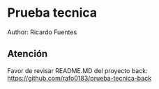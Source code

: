 # Prueba tecnica
Author: Ricardo Fuentes

## Atención
Favor de revisar README.MD del proyecto back: https://github.com/rafo0183/prueba-tecnica-back